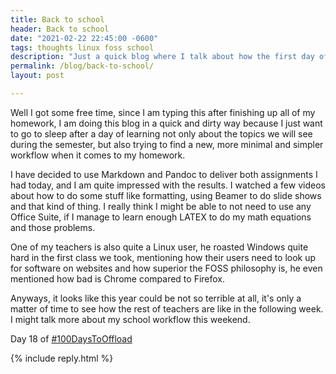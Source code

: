 ```yaml
---
title: Back to school
header: Back to school
date: "2021-02-22 22:45:00 -0600"
tags: thoughts linux foss school
description: "Just a quick blog where I talk about how the first day of going back to online University classes was"
permalink: /blog/back-to-school/
layout: post

---
```


Well I got some free time, since I am typing this after finishing up all of my homework, I am doing this blog in a quick and dirty way because I just want to go to sleep after a day of learning not only about the topics we will see during the semester, but also trying to find a new, more minimal and simpler workflow when it comes to my homework.

I have decided to use Markdown and Pandoc to deliver both assignments I had today, and I am quite impressed with the results. I watched a few videos about how to do some stuff like formatting, using Beamer to do slide shows and that kind of thing. I really think I might be able to not need to use any Office Suite, if I manage to learn enough LATEX to do my math equations and those problems.

One of my teachers is also quite a Linux user, he roasted Windows quite hard in the first class we took, mentioning how their users need to look up for software on websites and how superior the FOSS philosophy is, he even mentioned how bad is Chrome compared to Firefox.

Anyways, it looks like this year could be not so terrible at all, it's only a matter of time to see how the rest of teachers are like in the following week. I might talk more about my school workflow this weekend.

Day 18 of [#100DaysToOffload](https://1000daystooffload.com)

{% include reply.html %}

